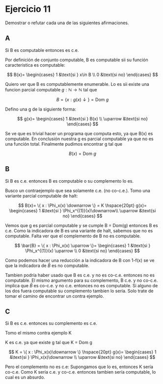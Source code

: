 # Ejercicio 11

Demostrar o refutar cada una de las siguientes afirmaciones.

## A

Si B es computable entonces es c.e.

Por definición de conjunto computable, B es computable sii su función caracteristica es computable:

$$
B(x)=
\begin{cases}
    1 &\text{si } x\in B \\
    0 &\text{si no}
\end{cases}
$$

Quiero ver que B es computablemente enumerable. Lo es sii existe una funcion parcial computable $g: \mathbb N \to \mathbb N$ tal que

$$B= \{ x : g(x) \downarrow \} = \text{Dom }g$$

Defino una g de la siguiente forma:

$$
g(x)=
\begin{cases}
    1 &\text{si } B(x) \\
    \uparrow &\text{si no}
\end{cases}
$$

Se ve que es trivial hacer un programa que computa esto, ya que B(x) es computable. En conclusión nuestra g es parcial computable ya que no es una función total. Finalmente pudimos encontrar g tal que

$$B(x)=\text{Dom }g$$

## B

Si B es c.e. entonces B es computable o su complemento lo es.

Busco un contraejemplo que sea solamente c.e. (no co-c.e.). Tomo una variante parcial computable de halt:

$$
B(x)=
\{ x : \Phi_x(x) \downarrow \} = K
\hspace{20pt}
g(x)=
\begin{cases}
    1 &\text{si } \Phi_x^{(1)}(x)\downarrow\\
    \uparrow &\text{si no}
\end{cases}
$$

Vemos que g es parcial computable y se cumple B = Dom(g) entonces B es c.e. Como la indicadora de B es una variante de halt, sabemos que no es computable. Falta ver que el complemento de B no es computable.

$$
\bar{B} =
\{ x : \Phi_x(x) \uparrow \}=
\begin{cases}
    1 &\text{si } \Phi_x^{(1)}(x) \uparrow \\
    0 &\text{si no}
\end{cases}
$$

Como podemos hacer una reducción a la indicadora de B con 1-f(x) se ve que la indicadora de $\bar B$ es no computable.

Tambien podría haber usado que B es c.e. y no es co-c.e. entonces no es computable. El mismo argumento para su complemento, B c.e. y no co-c.e. implica que $\bar B$ es co-c.e. y no c.e. entonces no es computable. Si alguno de los dos fuera computable su complemento tambien lo sería. Solo trate de tomar el camino de encontrar un contra ejemplo.

## C

Si B es c.e. entonces su complemento es c.e.

Tomo el mismo contra ejemplo K

K es c.e. ya que existe g tal que K = Dom g

$$
K = \{ x : \Phi_x(x)\downarrow \}
\hspace{20pt}
g(x)=
\begin{cases}
    1 &\text{si } \Phi_x(x)\downarrow \\
    \uparrow &\text{si no}
\end{cases}
$$

Pero el complemento no es c.e:
Supongamos que lo es, entonces K sería co-c.e. Como K sería c.e. y co-c.e. entonces tambien sería computable, lo cual es un absurdo.
